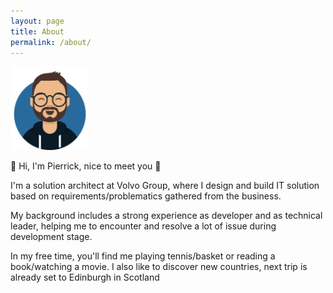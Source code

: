 ```yaml
---
layout: page
title: About
permalink: /about/
---
```


<img src="/assets/about/avatar.png" style="width: 25%; height: auto">

👋 Hi, I'm Pierrick, nice to meet you 👋

I'm a solution architect at Volvo Group, where I design and build IT solution based on requirements/problematics gathered from the business.

My background includes a strong experience as developer and as technical leader, helping me to encounter and resolve a lot of issue during development stage.

In my free time, you'll find me playing tennis/basket or reading a book/watching a movie. I also like to discover new countries, next trip is already set to Edinburgh in Scotland
